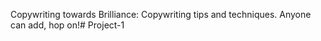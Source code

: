 Copywriting towards Brilliance: Copywriting tips and techniques. Anyone can add, hop on!# Project-1
